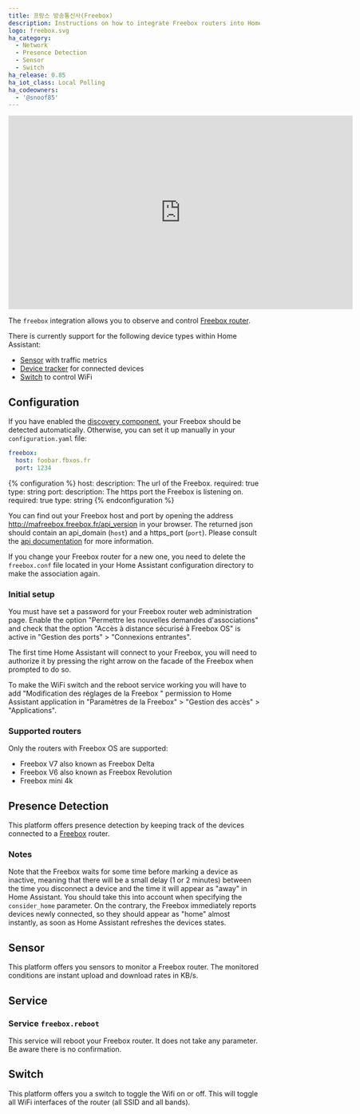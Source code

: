 ```yaml
---
title: 프랑스 방송통신사(Freebox)
description: Instructions on how to integrate Freebox routers into Home Assistant.
logo: freebox.svg
ha_category:
  - Network
  - Presence Detection
  - Sensor
  - Switch
ha_release: 0.85
ha_iot_class: Local Polling
ha_codeowners:
  - '@snoof85'
---
```


<iframe width="690" height="388" src="https://www.youtube.com/embed/zK7MEGNWAkU" frameborder="0" allow="accelerometer; autoplay; encrypted-media; gyroscope; picture-in-picture" allowfullscreen></iframe>

The `freebox` integration allows you to observe and control [Freebox router](https://www.free.fr/).

There is currently support for the following device types within Home Assistant:

* [Sensor](#sensor) with traffic metrics
* [Device tracker](#presence-detection) for connected devices
* [Switch](#switch) to control WiFi

## Configuration

If you have enabled the [discovery component](/integrations/discovery/),
your Freebox should be detected automatically. Otherwise, you can set it
up manually in your `configuration.yaml` file:

```yaml
freebox:
  host: foobar.fbxos.fr
  port: 1234
```

{% configuration %}
host:
  description: The url of the Freebox.
  required: true
  type: string
port:
  description: The https port the Freebox is listening on.
  required: true
  type: string
{% endconfiguration %}

You can find out your Freebox host and port by opening the address <http://mafreebox.freebox.fr/api_version> in your browser. The
returned json should contain an api_domain (`host`) and a https_port (`port`).
Please consult the [api documentation](https://dev.freebox.fr/sdk/os/) for more information.

<div class='note warning'>
  
If you change your Freebox router for a new one, you need to delete the `freebox.conf` file located in your Home Assistant configuration directory to make the association again.

</div>

### Initial setup

<div class='note warning'>
You must have set a password for your Freebox router web administration page. Enable the option "Permettre les nouvelles demandes d'associations" and check that the option "Accès à distance sécurisé à Freebox OS" is active in "Gestion des ports" > "Connexions entrantes".
</div>

The first time Home Assistant will connect to your Freebox, you will need to
authorize it by pressing the right arrow on the facade of the Freebox when
prompted to do so.

To make the WiFi switch and the reboot service working you will have to add "Modification des réglages de la Freebox
" permission to Home Assistant application in "Paramètres de la Freebox" > "Gestion des accès" > "Applications".

### Supported routers

Only the routers with Freebox OS are supported:

* Freebox V7 also known as Freebox Delta
* Freebox V6 also known as Freebox Revolution
* Freebox mini 4k

## Presence Detection

This platform offers presence detection by keeping track of the
devices connected to a [Freebox](https://www.free.fr/) router.

### Notes

Note that the Freebox waits for some time before marking a device as
inactive, meaning that there will be a small delay (1 or 2 minutes)
between the time you disconnect a device and the time it will appear
as "away" in Home Assistant. You should take this into account when specifying
the `consider_home` parameter.
On the contrary, the Freebox immediately reports devices newly connected, so
they should appear as "home" almost instantly, as soon as Home Assistant
refreshes the devices states.

## Sensor

This platform offers you sensors to monitor a Freebox router. The monitored conditions are
instant upload and download rates in KB/s.

## Service

### Service `freebox.reboot`

This service will reboot your Freebox router. It does not take any parameter. Be aware there is no confirmation.

## Switch

This platform offers you a switch to toggle the Wifi on or off. This will toggle all WiFi interfaces of the router (all SSID and all bands).
